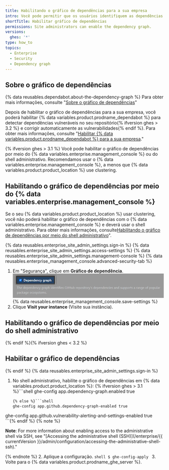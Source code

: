 ```yaml
---
title: Habilitando o gráfico de dependências para a sua empresa
intro: Você pode permitir que os usuários identifiquem as dependências dos seus projetos habilitando o gráfico de dependências.
shortTitle: Habilitar gráfico de dependências
permissions: Site administrators can enable the dependency graph.
versions:
  ghes: '*'
type: how_to
topics:
  - Enterprise
  - Security
  - Dependency graph
---
```


## Sobre o gráfico de dependências

{% data reusables.dependabot.about-the-dependency-graph %} Para obter mais informações, consulte "[Sobre o gráfico de dependências](/github/visualizing-repository-data-with-graphs/about-the-dependency-graph)"

Depois de habilitar o gráfico de dependências para a sua empresa, você poderá habilitar {% data variables.product.prodname_dependabot %} para detectar dependências vulneráveis no seu repositório{% ifversion ghes > 3.2 %} e corrigir automaticamente as vulnerabilidades{% endif %}. Para obter mais informações, consulte "[Habilitar {% data variables.product.prodname_dependabot %} para a sua empresa](/admin/configuration/configuring-github-connect/enabling-dependabot-for-your-enterprise)."

{% ifversion ghes > 3.1 %}
Você pode habilitar o gráfico de dependências por meio do {% data variables.enterprise.management_console %} ou do shell administrativo. Recomendamos usar o {% data variables.enterprise.management_console %}, a menos que {% data variables.product.product_location %} use clustering.

## Habilitando o gráfico de dependências por meio do {% data variables.enterprise.management_console %}

Se o seu {% data variables.product.product_location %} usar clustering, você não poderá habilitar o gráfico de dependências com o {% data variables.enterprise.management_console %} e deverá usar o shell administrativo. Para obter mais informações, consulte[Habilitando o gráfico de dependências por meio do shell administrativo](#enabling-the-dependency-graph-via-the-administrative-shell)".

{% data reusables.enterprise_site_admin_settings.sign-in %}
{% data reusables.enterprise_site_admin_settings.access-settings %}
{% data reusables.enterprise_site_admin_settings.management-console %}
{% data reusables.enterprise_management_console.advanced-security-tab %}
1. Em "Segurança", clique em **Gráfico de dependência**. ![Caixa de seleção para habilitar ou desabilitar o gráfico de dependências](/assets/images/enterprise/3.2/management-console/enable-dependency-graph-checkbox.png)
{% data reusables.enterprise_management_console.save-settings %}
1. Clique **Visit your instance** (Visite sua instância).

## Habilitando o gráfico de dependências por meio do shell administrativo

{% endif %}{% ifversion ghes < 3.2 %}
## Habilitar o gráfico de dependências
{% endif %}
{% data reusables.enterprise_site_admin_settings.sign-in %}
1. No shell administrativo, habilite o gráfico de dependências em {% data variables.product.product_location %}:
    {% ifversion ghes > 3.1 %}```shell
    ghe-config app.dependency-graph.enabled true
    ```
    {% else %}```shell
    ghe-config app.github.dependency-graph-enabled true
  ghe-config app.github.vulnerability-alerting-and-settings-enabled true
    ```{% endif %}
   {% note %}

   **Note**: For more information about enabling access to the administrative shell via SSH, see "[Accessing the administrative shell (SSH)](/enterprise/{{ currentVersion }}/admin/configuration/accessing-the-administrative-shell-ssh)."

   {% endnote %}
2. Aplique a configuração.
    ```shell
    $ ghe-config-apply
    ```
3. Volte para o {% data variables.product.prodname_ghe_server %}.
